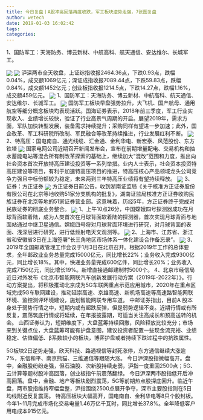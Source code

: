 ```yaml
---
title: 今日复盘丨A股冲高回落再度收跌，军工板块逆势走强，7张图复盘
author: wetech
date: 2019-01-03 16:02:42
tags: 
categories: 
---
```

1、国防军工：天海防务、博云新材、中航高科、航天通信、安达维尔、长城军工。
<!-- more -->
<img align="center" border="0" src="https://imgcdn.yicai.com/uppics/images/2019/01/4280473a5bd726a5917cae6501522155.jpg" />
<img align="center" border="0" src="https://imgcdn.yicai.com/uppics/images/2019/01/8f7b23e8576b0f74fdfa3660a80510c7.jpg" />
沪深两市全天收盘，上证综指收报2464.36点，下跌0.93点，跌幅0.04%，成交额1069亿元；深证成指收报7089.44点，下跌59.83点，跌幅0.84%，成交额1452亿元；创业板指收报1214.5点，下跌14.27点，跌幅1.16%，成交额459亿元。
<img align="center" border="0" src="https://imgcdn.yicai.com/uppics/images/2019/01/0879c0dc6c99a699b3fded0bad762fae.jpg" />
1、国防军工：天海防务、博云新材、中航高科、航天通信、安达维尔、长城军工。
<img align="center" border="0" src="https://imgcdn.yicai.com/uppics/images/2019/01/ff8c7a5f69162092bf13949ed3e58d4c.jpg" />
国防军工板块早盘强势拉升，大飞机、国产航母、通用航空等细分概念板块均表现活跃。国海证券表示，2018年前三季度，军工行业实现收入、业绩增长较快，验证了行业高景气周期的开启。展望2019年，需求方面，军队加快转型发展，装备需求持续提升；采购同样有望进一步加速；此外，国企改革、军工科研院所改制、军民融合等改革持续推进，行业发展红利不断。
<img align="center" border="0" src="https://imgcdn.yicai.com/uppics/images/2019/01/3d177ee1b9249ed235a6029ed04424d4.jpg" />
2、特高压：国电南自、通光线缆、汇金通、金利华电、新宏泰、风范股份、东方铁塔
<img align="center" border="0" src="https://imgcdn.yicai.com/uppics/images/2019/01/9207517ef19ed8a86160f2bdeb784847.jpg" />
国家电网公司近期召开新闻发布会，宣布在前期增量配电、交易机构和抽水蓄能电站等混合所有制改革探索的基础上，继续加大“混改”范围和力度，推出向社会资本首次开放特高压建设投资等一系列举措。业内人士表示，社会资本投资特高压建设等项目，有利于加速特高压项目的推进，特高压核心产品领域龙头公司竞争力强且中标份额较为稳定，未来两到三年特高压业绩将有望持续释放。
<img align="center" border="0" src="https://imgcdn.yicai.com/uppics/images/2019/01/6d909b54d3a8359f8888c4e37639fbb2.jpg" />
3、证券：方正证券
<img align="center" border="0" src="https://imgcdn.yicai.com/uppics/images/2019/01/7558d595dc94be6d0029f481ac394491.jpg" />
方正证券日前公告，收到湖南证监局《关于核准方正证券股份有限公司在北京等地收购51家分支机构的批复》，湖南证监局核准方正证券收购民族证券在北京等地的51家证券营业部。这意味着，历经5年，方正证券终于完成对民族证券的彻底业务整合。
<img align="center" border="0" src="https://imgcdn.yicai.com/uppics/images/2019/01/dfed080ee6424265e3ef57f32e45daec.jpg" />
1、上午10点26分，中国嫦娥四号探测器成功在月球背面软着陆，成为人类首次在月球背面软着陆的探测器，首次实现月球背面与地面站通过中继卫星通信。嫦娥四号将对月球背面环境进行研究，对月球背面的表面、浅深层进行研究，进行低频射电天文观测等。
<img align="center" border="0" src="https://imgcdn.yicai.com/uppics/images/2019/01/85ab8ffb884dde6a9a7e747751f6540a.jpg" />
2、上海市、江苏省、浙江省和安徽省3日在上海签署“长三角地区市场体系一体化建设合作备忘录”。
<img align="center" border="0" src="https://imgcdn.yicai.com/uppics/images/2019/01/c703993c670211cb64cd34038eb3b378.jpg" />
3、2019年全国邮政管理工作会议于1月3日在北京召开。根据2019年工作的总体要求，全年邮政业业务总量完成15000亿元，同比增长22%；业务收入完成9300亿元，同比增长18%。其中，快递业务量完成600亿件，同比增长20%；业务收入完成7150亿元，同比增长19%。新增直接通邮建制村5000个。
4、北京市经信局近日对外发布《北京市智能网联汽车创新发展行动方案（2019年-2022年）》。行动方案提出，将积极推动北京成为5G车联网重点示范应用城市，2020年在重点区域完成5G车联网建设，推动延崇高速、京雄高速、新机场高速等高速路智能网联环境、监控测评环境建设，施划智能网联专用车道。
中邮证券指出，目前A 股本身处于弱势行情之中，短期内或有超跌反弹，但是弱势逻辑不变。近期行情或有所反复，震荡筑底行情或将延续，在年报披露期，可适当关注高成长和预高送转的机会。
山西证券认为，短期维度下，大盘蓝筹持续回撤，风险释放比较充分；市场来到关键点位，大盘蓝筹可能有护盘意图，建议投资者配置一些现金流充裕、业绩稳定、估值偏低、β系数较小的板块，博弈护盘或者持续下跌过程中的抗跌属性。
 
 
5G板块2日逆势走强，欣天科技、路通视信等封死涨停，东方通信继续大涨逾7%，东信和平、南京熊猫、三维通信等跟随大涨。
今日沪深股指微幅高开。盘中，金融股纷纷走强，但石油股、次新股持续走弱，沪指一度重回2500点；5G、云计算等题材股冲高回落，创业板指午前震荡翻绿。
今日沪深两市股指低开后冲高回落。盘中，金融、地产等板块剧烈震荡，5G等前期热点股探底回升。临近午盘，两市股指维持窄幅盘整，沪指围绕2500点展开争夺，深市主要股指则在5日均线附近反复震荡。
特高压板块大幅高开，国电南自、金利华电等8只个股封板。
今年1~11月完成市场化交易电量1.46万亿千瓦时，同比增长37.8%。全年降低客户用电成本915亿元。

